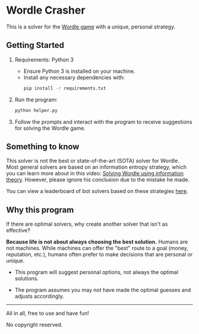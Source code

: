 # Wordle Crasher

This is a solver for the [Wordle game](https://www.nytimes.com/games/wordle/index.html) with a unique, personal strategy.

## Getting Started

1. Requirements: Python 3
   - Ensure Python 3 is installed on your machine.
   - Install any necessary dependencies with:
     ```bash
     pip install -r requirements.txt
     ```

2. Run the program:
   ```bash
   python helper.py

3. Follow the prompts and interact with the program to receive suggestions for solving the Wordle game.

## Something to know

This solver is not the best or state-of-the-art (SOTA) solver for Wordle. Most general solvers are based on an information entropy strategy, which you can learn more about in this video: [Solving Wordle using information theory](https://www.youtube.com/watch?v=v68zYyaEmEA). However, please ignore his conclusion due to the mistake he made. 

You can view a leaderboard of bot solvers based on these strategies [here](https://freshman.dev/wordle/#/leaderboard).

## Why this program

If there are optimal solvers, why create another solver that isn't as effective?

**Because life is not about always choosing the best solution.** Humans are not machines. While machines can offer the "best" route to a goal (money, reputation, etc.), humans often prefer to make decisions that are personal or unique.

- This program will suggest personal options, not always the optimal solutions.

- The program assumes you may not have made the optimal guesses and adjusts accordingly.

---

All in all, free to use and have fun!

No copyright reserved. 
